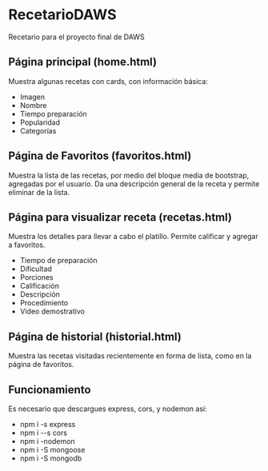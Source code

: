 # RecetarioDAWS
Recetario para el proyecto final de DAWS
## Página principal (home.html)
Muestra algunas recetas con cards, con información básica:
- Imagen
- Nombre
- Tiempo preparación
- Popularidad
- Categorías
## Página de Favoritos (favoritos.html)
Muestra la lista de las recetas, por medio del bloque media de bootstrap, agregadas por el usuario.
Da una descripción general de la receta y permite eliminar de la lista.

## Página para visualizar receta (recetas.html)
Muestra los detalles para llevar a cabo el platillo. Permite calificar y agregar a favoritos.
- Tiempo de preparación
- Dificultad
- Porciones
- Calificación
- Descripción
- Procedimiento
- Video demostrativo

## Página de historial (historial.html)
Muestra las recetas visitadas recientemente en forma de lista, como en la página de favoritos.

## Funcionamiento 
Es necesario que descargues express, cors, y nodemon así:
- npm i -s express
- npm i --s cors
- npm i -nodemon
- npm i -S mongoose
- npm i -S mongodb